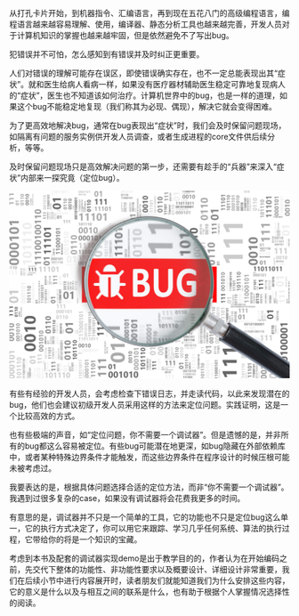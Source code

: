 从打孔卡片开始，到机器指令、汇编语言，再到现在五花八门的高级编程语言，编程语言越来越容易理解、使用，编译器、静态分析工具也越来越完善，开发人员对于计算机知识的掌握也越来越牢固，但是依然避免不了写出bug。

犯错误并不可怕，怎么感知到有错误并及时纠正更重要。

人们对错误的理解可能存在误区，即使错误确实存在，也不一定总能表现出其“症状”。就和医生给病人看病一样，如果没有医疗器材辅助医生稳定可靠地复现病人的“症状”，医生也不知道该如何治疗。计算机世界中的bug，也是一样的道理，如果这个bug不能稳定地复现（我们称其为必现、偶现），解决它就会变得困难。

为了更高效地解决bug，通常在bug表现出“症状”时，我们会及时保留问题现场，如隔离有问题的服务实例供开发人员调查，或者生成进程的core文件供后续分析，等等。

及时保留问题现场只是高效解决问题的第一步，还需要有趁手的“兵器”来深入“症状”内部来一探究竟（定位bug）。

![find the bug](assets/bug.jpg)

有些有经验的开发人员，会考虑检查下错误日志，并走读代码，以此来发现潜在的bug，他们也会建议初级开发人员采用这样的方法来定位问题。实践证明，这是一个比较高效的方式。

也有些极端的声音，如“定位问题，你不需要一个调试器”。但是遗憾的是，并非所有的bug都这么容易被定位。有些bug可能潜在地更深，如bug隐藏在外部依赖库中，或者某种特殊边界条件才能触发，而这些边界条件在程序设计的时候压根可能未被考虑过。

我要表达的是，根据具体问题选择合适的定位方法，而非“你不需要一个调试器”。我遇到过很多复杂的case，如果没有调试器将会花费我更多的时间。

有意思的是，调试器并不只是一个简单的工具，它的功能也不只是定位bug这么单一，它的执行方式决定了，你可以用它来跟踪、学习几乎任何系统、算法的执行过程，它带给你的将是一个知识的宝藏。

考虑到本书及配套的调试器实现demo是出于教学目的的，作者认为在开始编码之前，先交代下整体的功能性、非功能性要求以及概要设计、详细设计非常重要，我们在后续小节中进行内容展开时，读者朋友们就能知道我们为什么安排这些内容，它的意义是什么以及与相互之间的联系是什么，也有助于根据个人掌握情况选择性的阅读。



